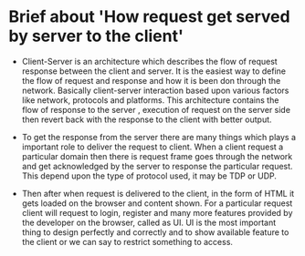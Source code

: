 # Brief about 'How request get served by server to the client'

  - Client-Server is an architecture which describes the flow of request response between the client and server. It is the easiest way to define the flow of request and response and how it is been don through the network. Basically client-server interaction based upon various factors like network, protocols and platforms. This architecture contains the flow of response to the server , execution of request on the server side then revert back with the response to the client with better output.

  - To get the response from the server there are many things which plays a important role to deliver the request to client. When a client request a particular domain then there is request frame goes through the network and get acknowledged by the server to response the particular request. This depend upon the type of protocol used, it may be TDP or UDP.

  - Then after when request is delivered to the client, in the form of HTML it gets loaded on the browser and content shown. For a particular request client will request to login, register and many more features provided by the developer on the browser, called as UI. UI is the most important thing to design perfectly and correctly and to show available feature to the client or we can say to restrict something to access.

